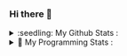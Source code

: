 ### Hi there 👋

<!--
**mikyungmon/mikyungmon** is a ✨ _special_ ✨ repository because its `README.md` (this file) appears on your GitHub profile.

Here are some ideas to get you started:

- 🔭 I’m currently working on ...
- 🌱 I’m currently learning ...
- 👯 I’m looking to collaborate on ...
- 🤔 I’m looking for help with ...
- 💬 Ask me about ...
- 📫 How to reach me: ...
- 😄 Pronouns: ...
- ⚡ Fun fact: ...
-->
<details>
<summary> :seedling: My Github Stats : </summary>
<div markdown="1">

![Anurag's GitHub stats](https://github-readme-stats.vercel.app/api?username=mikyungmon&show_icons=true&theme=merko)

</div>
</details>

<details>
<summary> 🌻 My Programming Stats : </summary
<div markdown="1">

https://gist.github.com/mikyungmon/215cd3f9bc83ae4d353cde1fdf7c940d.js

</div>
</details>


